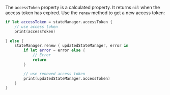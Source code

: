 The `accessToken` property is a calculated property. It returns `nil` when the access token has expired. Use the `renew` method to get a new access token:

```swift
if let accessToken = stateManager.accessToken {
    // use access token
    print(accessToken)
    
} else {
    stateManager.renew { updatedStateManager, error in
        if let error = error else {
            // Error
            return
        }

        // use renewed access token
        print(updatedStateManager.accessToken)
    }
}
```
